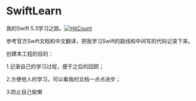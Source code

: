 # SwiftLearn

我的Swift 5.3学习之路。[![HitCount](http://hits.dwyl.com/WeiCY/SwiftLearn.svg)](http://hits.dwyl.com/WeiCY/SwiftLearn)

参考官方Swift文档和中文翻译，把我学习Swift的路线和中间写的代码记录下来。

创建本工程的目的：

1.记录自己的学习过程，便于之后的回顾；

2.方便他人的学习，可以看我的文档一点点进步；

3.防止自己偷懒




